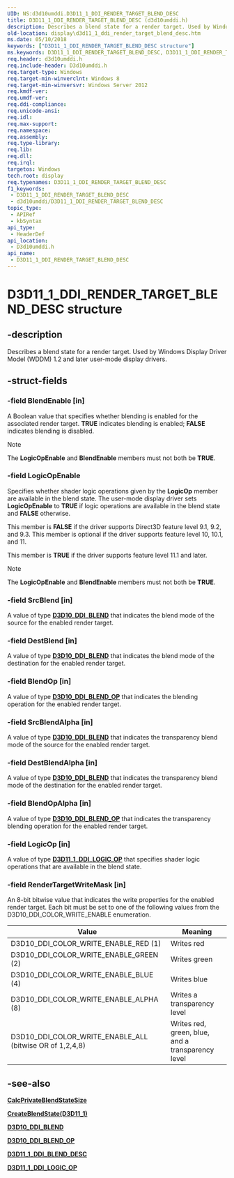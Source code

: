 ```yaml
---
UID: NS:d3d10umddi.D3D11_1_DDI_RENDER_TARGET_BLEND_DESC
title: D3D11_1_DDI_RENDER_TARGET_BLEND_DESC (d3d10umddi.h)
description: Describes a blend state for a render target. Used by Windows Display Driver Model (WDDM) 1.2 and later user-mode display drivers.
old-location: display\d3d11_1_ddi_render_target_blend_desc.htm
ms.date: 05/10/2018
keywords: ["D3D11_1_DDI_RENDER_TARGET_BLEND_DESC structure"]
ms.keywords: D3D11_1_DDI_RENDER_TARGET_BLEND_DESC, D3D11_1_DDI_RENDER_TARGET_BLEND_DESC structure [Display Devices], d3d10umddi/D3D11_1_DDI_RENDER_TARGET_BLEND_DESC, display.d3d11_1_ddi_render_target_blend_desc
req.header: d3d10umddi.h
req.include-header: D3d10umddi.h
req.target-type: Windows
req.target-min-winverclnt: Windows 8
req.target-min-winversvr: Windows Server 2012
req.kmdf-ver: 
req.umdf-ver: 
req.ddi-compliance: 
req.unicode-ansi: 
req.idl: 
req.max-support: 
req.namespace: 
req.assembly: 
req.type-library: 
req.lib: 
req.dll: 
req.irql: 
targetos: Windows
tech.root: display
req.typenames: D3D11_1_DDI_RENDER_TARGET_BLEND_DESC
f1_keywords:
 - D3D11_1_DDI_RENDER_TARGET_BLEND_DESC
 - d3d10umddi/D3D11_1_DDI_RENDER_TARGET_BLEND_DESC
topic_type:
 - APIRef
 - kbSyntax
api_type:
 - HeaderDef
api_location:
 - D3d10umddi.h
api_name:
 - D3D11_1_DDI_RENDER_TARGET_BLEND_DESC
---
```


# D3D11_1_DDI_RENDER_TARGET_BLEND_DESC structure

## -description

Describes a blend state for a render target. Used by Windows Display Driver Model (WDDM) 1.2 and later user-mode display drivers.

## -struct-fields

### -field BlendEnable [in]

A Boolean value that specifies whether blending is enabled for the associated render target. **TRUE** indicates blending is enabled; **FALSE** indicates blending is disabled.

> [!NOTE]
> The **LogicOpEnable** and **BlendEnable** members must not both be **TRUE**.

### -field LogicOpEnable

Specifies whether shader logic operations given by the **LogicOp** member are available in the blend state. The user-mode display driver sets **LogicOpEnable** to **TRUE** if logic operations are available in the blend state and **FALSE** otherwise.

This member is **FALSE** if the driver supports Direct3D feature level 9.1, 9.2, and 9.3. This member is optional if the driver supports feature level 10, 10.1, and 11.

This member is **TRUE** if the driver supports feature level 11.1 and later.

> [!NOTE]
> The **LogicOpEnable** and **BlendEnable** members must not both be **TRUE**.

### -field SrcBlend [in]

A value of type [**D3D10_DDI_BLEND**](ne-d3d10umddi-d3d10_ddi_blend.md) that indicates the blend mode of the source for the enabled render target.

### -field DestBlend [in]

A value of type [**D3D10_DDI_BLEND**](ne-d3d10umddi-d3d10_ddi_blend.md) that indicates the blend mode of the destination for the enabled render target.

### -field BlendOp [in]

A value of type [**D3D10_DDI_BLEND_OP**](ne-d3d10umddi-d3d10_ddi_blend_op.md) that indicates the blending operation for the enabled render target.

### -field SrcBlendAlpha [in]

A value of type [**D3D10_DDI_BLEND**](ne-d3d10umddi-d3d10_ddi_blend.md) that indicates the transparency blend mode of the source for the enabled render target.

### -field DestBlendAlpha [in]

A value of type [**D3D10_DDI_BLEND**](ne-d3d10umddi-d3d10_ddi_blend.md) that indicates the transparency blend mode of the destination for the enabled render target.

### -field BlendOpAlpha [in]

A value of type [**D3D10_DDI_BLEND_OP**](ne-d3d10umddi-d3d10_ddi_blend_op.md) that indicates the transparency blending operation for the enabled render target.

### -field LogicOp [in]

A value of type [**D3D11_1_DDI_LOGIC_OP**](ne-d3d10umddi-d3d11_1_ddi_logic_op.md) that specifies shader logic operations that are available in the blend state.

### -field RenderTargetWriteMask [in]

An 8-bit bitwise value that indicates the write properties for the enabled render target. Each bit must be set to one of the following values from the D3D10_DDI_COLOR_WRITE_ENABLE enumeration.

|Value|Meaning|
|--- |--- |
|D3D10_DDI_COLOR_WRITE_ENABLE_RED (1)   |Writes red|
|D3D10_DDI_COLOR_WRITE_ENABLE_GREEN (2) |Writes green|
|D3D10_DDI_COLOR_WRITE_ENABLE_BLUE (4)  |Writes blue|
|D3D10_DDI_COLOR_WRITE_ENABLE_ALPHA (8) |Writes a transparency level|
|D3D10_DDI_COLOR_WRITE_ENABLE_ALL (bitwise OR of 1,2,4,8)|Writes red, green, blue, and a transparency level|

## -see-also

[**CalcPrivateBlendStateSize**](nc-d3d10umddi-pfnd3d10ddi_calcprivateblendstatesize.md)

[**CreateBlendState(D3D11_1)**](nc-d3d10umddi-pfnd3d11_1ddi_createblendstate.md)

[**D3D10_DDI_BLEND**](ne-d3d10umddi-d3d10_ddi_blend.md)

[**D3D10_DDI_BLEND_OP**](ne-d3d10umddi-d3d10_ddi_blend_op.md)

[**D3D11_1_DDI_BLEND_DESC**](ns-d3d10umddi-d3d11_1_ddi_blend_desc.md)

[**D3D11_1_DDI_LOGIC_OP**](ne-d3d10umddi-d3d11_1_ddi_logic_op.md)
